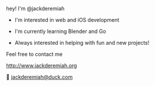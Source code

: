 

<!---
jackderemiah/jackderemiah is a ✨ special ✨ repository because its `README.md` (this file) appears on your GitHub profile.
You can click the Preview link to take a look at your changes.
--->

 hey! I'm @jackderemiah 

  -  I'm interested in web and iOS development 

  -  I'm currently learning Blender and Go

  - Always interested in helping with fun and new projects! 
  
  Feel free to contact me

  
http://www.jackderemiah.org    

📧 jackderemiah@duck.com




